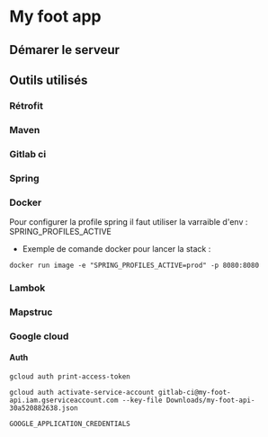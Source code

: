 # My foot app

## Démarer le serveur

## Outils utilisés

### Rétrofit

### Maven

### Gitlab ci

### Spring

### Docker 

Pour configurer la profile spring il faut utiliser la varraible d'env : SPRING_PROFILES_ACTIVE

* Exemple de comande docker pour lancer la stack :

`docker run image -e "SPRING_PROFILES_ACTIVE=prod" -p 8080:8080`

### Lambok

### Mapstruc


### Google cloud 

#### Auth

`gcloud auth print-access-token`

`gcloud auth activate-service-account gitlab-ci@my-foot-api.iam.gserviceaccount.com --key-file Downloads/my-foot-api-30a520882638.json`

`GOOGLE_APPLICATION_CREDENTIALS`
